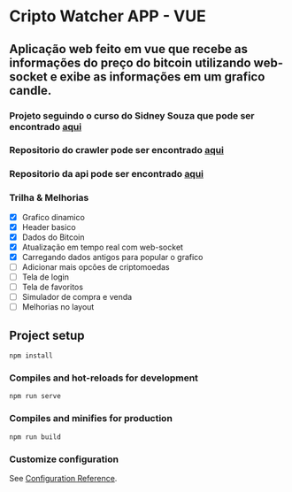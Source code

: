 # Cripto Watcher APP - VUE
## Aplicação web feito em vue que recebe as informações do preço do bitcoin utilizando web-socket e exibe as informações em um grafico candle.

### Projeto seguindo o curso do Sidney Souza que pode ser encontrado [aqui](https://www.youtube.com/playlist?list=PL370TvW48yBupAwG99DiAjLSLDwCoPb07)
### Repositorio do crawler pode ser encontrado [aqui](https://github.com/matteizera/Cripto-watcher-app-Crawler)
### Repositorio da api pode ser encontrado [aqui](https://github.com/matteizera/Cripto-watcher-app-api)

### Trilha & Melhorias

- [x] Grafico dinamico
- [x] Header basico
- [x] Dados do Bitcoin
- [x] Atualização em tempo real com web-socket
- [x] Carregando dados antigos para popular o grafico
- [ ] Adicionar mais opcões de criptomoedas
- [ ] Tela de login
- [ ] Tela de favoritos
- [ ] Simulador de compra e venda
- [ ] Melhorias no layout

## Project setup
```
npm install
```

### Compiles and hot-reloads for development
```
npm run serve
```

### Compiles and minifies for production
```
npm run build
```

### Customize configuration
See [Configuration Reference](https://cli.vuejs.org/config/).
